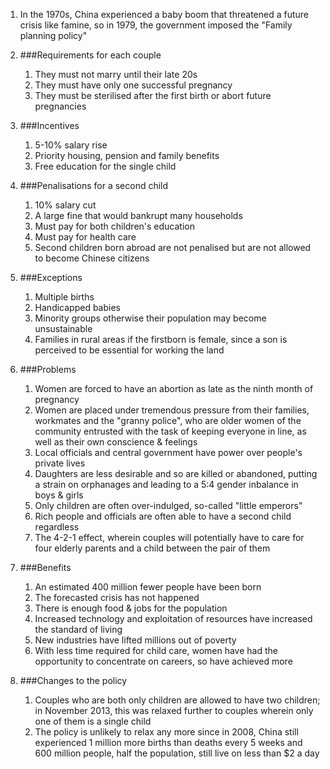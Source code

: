1. In the 1970s, China experienced a baby boom that threatened a future crisis like famine, so in 1979, the government imposed the "Family planning policy"
2. ###Requirements for each couple

    1. They must not marry until their late 20s
    2. They must have only one successful pregnancy
    3. They must be sterilised after the first birth or abort future pregnancies
3. ###Incentives

    1. 5-10% salary rise
    2. Priority housing, pension and family benefits
    3. Free education for the single child
4. ###Penalisations for a second child

    1. 10% salary cut
    2. A large fine that would bankrupt many households
    3. Must pay for both children's education
    4. Must pay for health care
    5. Second children born abroad are not penalised but are not allowed to become Chinese citizens
5. ###Exceptions

    1. Multiple births
    2. Handicapped babies
    3. Minority groups otherwise their population may become unsustainable
    4. Families in rural areas if the firstborn is female, since a son is perceived to be essential for working the land
6. ###Problems

    1. Women are forced to have an abortion as late as the ninth month of pregnancy
    2. Women are placed under tremendous pressure from their families, workmates and the "granny police", who are older women of the community entrusted with the task of keeping everyone in line, as well as their own conscience & feelings
    3. Local officials and central government have power over people's private lives
    4. Daughters are less desirable and so are killed or abandoned, putting a strain on orphanages and leading to a 5:4 gender inbalance in boys & girls
    5. Only children are often over-indulged, so-called "little emperors"
    6. Rich people and officials are often able to have a second child regardless
    7. The 4-2-1 effect, wherein couples will potentially have to care for four elderly parents and a child between the pair of them
7. ###Benefits

    1. An estimated 400 million fewer people have been born
    2. The forecasted crisis has not happened
    3. There is enough food & jobs for the population
    4. Increased technology and exploitation of resources have increased the standard of living
    5. New industries have lifted millions out of poverty
    6. With less time required for child care, women have had the opportunity to concentrate on careers, so have achieved more
8. ###Changes to the policy

    1. Couples who are both only children are allowed to have two children; in November 2013, this was relaxed further to couples wherein only one of them is a single child
    2. The policy is unlikely to relax any more since in 2008, China still experienced 1 million more births than deaths every 5 weeks and 600 million people, half the population, still live on less than $2 a day
